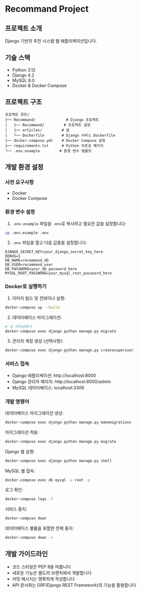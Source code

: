 # Recommand Project

## 프로젝트 소개
Django 기반의 추천 시스템 웹 애플리케이션입니다.

## 기술 스택
- Python 3.12
- Django 4.2
- MySQL 8.0
- Docker & Docker Compose

## 프로젝트 구조
```
프로젝트 루트/
├── Recommand/              # Django 프로젝트
│   ├── Recommand/         # 프로젝트 설정
│   ├── articles/         # 앱
│   └── Dockerfile        # Django 서비스 Dockerfile
├── docker-compose.yml    # Docker Compose 설정
├── requirements.txt      # Python 의존성 패키지
└── .env.example         # 환경 변수 템플릿
```

## 개발 환경 설정

### 사전 요구사항
- Docker
- Docker Compose

### 환경 변수 설정
1. `.env.example` 파일을 `.env`로 복사하고 필요한 값을 설정합니다:
```bash
cp .env.example .env
```

2. `.env` 파일을 열고 다음 값들을 설정합니다:
```
DJANGO_SECRET_KEY=your_django_secret_key_here
DEBUG=1
DB_NAME=recommand_db
DB_USER=recommand_user
DB_PASSWORD=your_db_password_here
MYSQL_ROOT_PASSWORD=your_mysql_root_password_here
```

### Docker로 실행하기

1. 이미지 빌드 및 컨테이너 실행:
```bash
docker-compose up --build
```

2. 데이터베이스 마이그레이션:
```bash
# 새 터미널에서
docker-compose exec django python manage.py migrate
```

3. 관리자 계정 생성 (선택사항):
```bash
docker-compose exec django python manage.py createsuperuser
```

### 서비스 접속
- Django 애플리케이션: http://localhost:8000
- Django 관리자 페이지: http://localhost:8000/admin
- MySQL 데이터베이스: localhost:3306

### 개발 명령어

데이터베이스 마이그레이션 생성:
```bash
docker-compose exec django python manage.py makemigrations
```

마이그레이션 적용:
```bash
docker-compose exec django python manage.py migrate
```

Django 쉘 실행:
```bash
docker-compose exec django python manage.py shell
```

MySQL 쉘 접속:
```bash
docker-compose exec db mysql -u root -p
```

로그 확인:
```bash
docker-compose logs -f
```

서비스 중지:
```bash
docker-compose down
```

데이터베이스 볼륨을 포함한 전체 중지:
```bash
docker-compose down -v
```

## 개발 가이드라인
- 코드 스타일은 PEP 8을 따릅니다
- 새로운 기능은 별도의 브랜치에서 개발합니다
- 커밋 메시지는 명확하게 작성합니다
- API 문서화는 DRF(Django REST Framework)의 기능을 활용합니다
